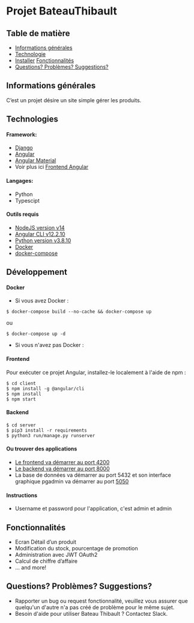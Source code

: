 # Projet BateauThibault

## Table de matière
* [Informations générales](#Informations-générales)
* [Technologie](#Téchnology)
* [Installer](#Installer) [Fonctionnalités](#Fonctionnalités) 
* [Questions? Problèmes? Suggestions?](#Questions-Problèmes-Suggestions)

## Informations générales
C’est un projet désire un site simple gérer les produits.

## Technologies

#### Framework:
* [Django](https://www.djangoproject.com/)
* [Angular](https://angular.io/)
* [Angular Material](https://material.angular.io/)
* Voir plus ici [Frontend Angular](https://github.com/cfa-2022/BateauThibault/tree/develop/FrontendAngular#readme)
   
#### Langages:
* Python
* Typescipt
   
#### Outils requis
* [NodeJS version v14](https://nodejs.org/download/release/latest-v14.x/)
* [Angular CLI v12.2.10](https://newreleases.io/project/github/angular/angular-cli/release/12.2.10)
* [Python version v3.8.10](https://www.python.org/downloads/release/python-3810/)
* [Docker](https://www.docker.com/)
* [docker-compose](https://docs.docker.com/compose/)

## Développement

#### Docker
- Si vous avez Docker : 

```
$ docker-compose build --no-cache && docker-compose up
```
ou

```
$ docker-compose up -d
```

- Si vous n'avez pas Docker : 
#### Frontend
Pour exécuter ce projet Angular, installez-le localement à l'aide de npm :
```
$ cd client
$ npm install -g @angular/cli
$ npm install
$ npm start
```

#### Backend

```
$ cd server
$ pip3 install -r requirements
$ python3 run/manage.py runserver
```

#### Ou trouver des applications

* [Le frontend va démarrer au port 4200](http://localhost:4200)
* [Le backend va démarrer au port 8000](http://localhost:8000)
* La base de données va démarrer au port 5432 et son interface graphique pgadmin va démarrer au port [5050](http://localhost:5050)

#### Instructions
* Username et password pour l'application, c'est admin et admin

## Fonctionnalités
* Ecran Détail d’un produit
* Modification du stock, pourcentage de promotion
* Administration avec JWT OAuth2
* Calcul de chiffre d’affaire
* ... and more!

## Questions? Problèmes? Suggestions?
* Rapporter un bug ou request fonctionnalité, veuillez vous assurer que quelqu'un d'autre n'a pas créé de problème pour le même sujet.
* Besoin d'aide pour utiliser Bateau Thibault ? Contactez Slack.
